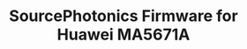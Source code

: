 ---
title: SourcePhotonics Firmware for Huawei MA5671A
has_children: false
redirect_to: /ont-fs-com-gpon-onu-stick-with-mac
layout: default
parent: Huawei MA5671A
---
